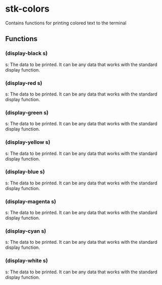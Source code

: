 # stk-colors

Contains functions for printing colored text to the terminal

## Functions

### (display-black s)

s: The data to be printed. It can be any data that works with the standard display function.

### (display-red s)

s: The data to be printed. It can be any data that works with the standard display function.

### (display-green s)

s: The data to be printed. It can be any data that works with the standard display function.

### (display-yellow s)

s: The data to be printed. It can be any data that works with the standard display function.

### (display-blue s)

s: The data to be printed. It can be any data that works with the standard display function.

### (display-magenta s)

s: The data to be printed. It can be any data that works with the standard display function.

### (display-cyan s)

s: The data to be printed. It can be any data that works with the standard display function.

### (display-white s)

s: The data to be printed. It can be any data that works with the standard display function.
